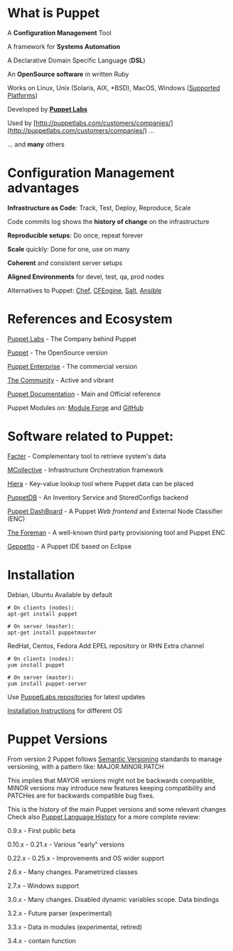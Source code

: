 # What is Puppet

  A **Configuration Management** Tool

  A framework for **Systems Automation**

  A Declarative Domain Specific Language (**DSL**)

  An **OpenSource software** in written Ruby

  Works on Linux, Unix (Solaris, AIX, *BSD), MacOS, Windows ([Supported Platforms](http://docs.puppetlabs.com/guides/platforms.html))

  Developed by **[Puppet Labs](http://puppetlabs.com)**

  Used by [http://puppetlabs.com/customers/companies/](http://puppetlabs.com/customers/companies/) ...

  ... and **many** others


# Configuration Management advantages

  **Infrastructure as Code**: Track, Test, Deploy, Reproduce, Scale

  Code commits log shows the **history of change** on the infrastructure

  **Reproducible setups**: Do once, repeat forever

  **Scale** quickly: Done for one, use on many

  **Coherent** and consistent server setups

  **Aligned Environments** for devel, test, qa, prod nodes

  Alternatives to Puppet: [Chef](http://www.opscode.com/chef/), [CFEngine](http://cfengine.com/), [Salt](http://saltstack.com/), [Ansible](http://www.ansibleworks.com/)

# References and Ecosystem

  [Puppet Labs](http://puppetlabs.com) - The Company behind Puppet

  [Puppet](http://puppetlabs.com/puppet/puppet-open-source/) - The OpenSource version

  [Puppet Enterprise](http://puppetlabs.com/puppet/puppet-enterprise/) - The commercial version

  [The Community](http://puppetlabs.com/community/overview/) - Active and vibrant

  [Puppet Documentation](http://docs.puppetlabs.com/) - Main and Official reference

  Puppet Modules on: [Module Forge](http://forge.puppetlabs.com) and [GitHub](https://github.com/search?q=puppet)

# Software related to Puppet:

  [Facter](http://docs.puppetlabs.com/facter/) - Complementary tool to retrieve system's data
  
  [MCollective](http://docs.puppetlabs.com/mcollective/) - Infrastructure Orchestration framework
  
  [Hiera](http://docs.puppetlabs.com/hiera/1/) - Key-value lookup tool where Puppet data can be placed
  
  [PuppetDB](http://docs.puppetlabs.com/puppetdb/1/) - An Inventory Service and StoredConfigs backend
  
  [Puppet DashBoard](http://docs.puppetlabs.com/dashboard/) - A Puppet *Web frontend* and External Node Classifier (ENC)
  
  [The Foreman](http://theforeman.org/) - A well-known third party provisioning tool and Puppet ENC
  
  [Geppetto](http://cloudsmith.github.com/geppetto) - A Puppet IDE based on Eclipse


# Installation

  Debian, Ubuntu
  Available by default

    # On clients (nodes):
    apt-get install puppet

    # On server (master):
    apt-get install puppetmaster

  RedHat, Centos, Fedora
  Add EPEL repository or RHN Extra channel

    # On clients (nodes):
    yum install puppet

    # On server (master):
    yum install puppet-server

  Use [PuppetLabs repositories](http://docs.puppetlabs.com/guides/puppetlabs_package_repositories.html) for latest updates

  [Installation Instructions](http://docs.puppetlabs.com/guides/installation.html) for different OS
  
# Puppet Versions

From version 2 Puppet follows [Semantic Versioning](http://semver.org/) standards to manage versioning, with a pattern like: MAJOR.MINOR.PATCH
  
This implies that MAYOR versions might not be backwards compatible, MINOR versions may introduce new features keeping compatibility and PATCHes are for backwards compatible bug fixes.
  
This is the history of the main Puppet versions and some relevant changes
Check also [Puppet Language History](http://docs.puppetlabs.com/guides/language_history.html) for a more complete review:

  0.9.x  - First public beta

  0.10.x - 0.21.x - Various "early" versions 

  0.22.x - 0.25.x - Improvements and OS wider support

  2.6.x  - Many changes. Parametrized classes

  2.7.x  - Windows support

  3.0.x  - Many changes. Disabled dynamic variables scope. Data bindings 

  3.2.x  - Future parser (experimental)

  3.3.x  - Data in modules (experimental, retired)

  3.4.x  - contain function
  